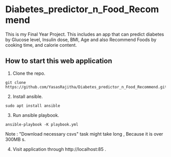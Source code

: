 # Diabetes_predictor_n_Food_Recommend
This is my Final Year Project.
This includes an app that can predict diabetes by Glucose level, Insulin dose, BMI, Age and also Recommend Foods by cooking time, and calorie content.

## How to start this web application
1. Clone the repo.
```shell
git clone https://github.com/YasasRajitha/Diabetes_predictor_n_Food_Recommend.git
```

2. Install ansible.
```shell
sudo apt install ansible
```

3. Run ansible playbook.
```shell
ansible-playbook -K playbook.yml
```
Note : "Download necessary csvs" task might take long , Because it is over 300MB s.

4. Visit application through http://localhost:85 .
